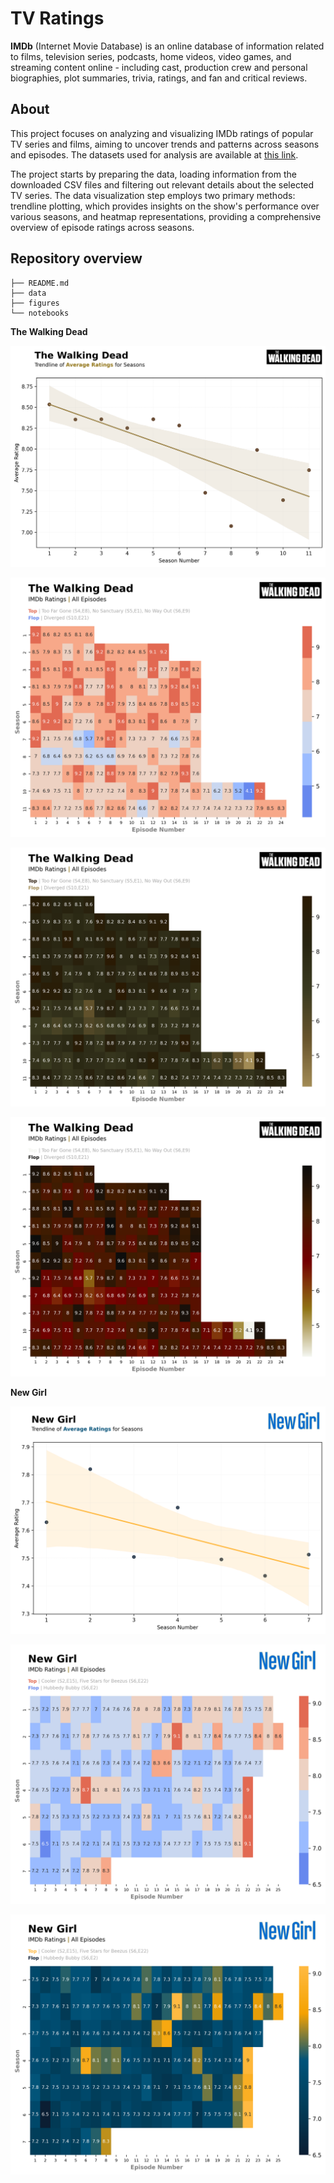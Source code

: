 # TV Ratings

**IMDb** (Internet Movie Database) is an online database of information related to films, television series, podcasts, home videos, video games, and streaming content online - including cast, production crew and personal biographies, plot summaries, trivia, ratings, and fan and critical reviews.

## About

This project focuses on analyzing and visualizing IMDb ratings of popular TV series and films, aiming to uncover trends and patterns across seasons and episodes. The datasets used for analysis are available at [this link](https://datasets.imdbws.com/).

The project starts by preparing the data, loading information from the downloaded CSV files and filtering out relevant details about the selected TV series. The data visualization step employs two primary methods: trendline plotting, which provides insights on the show's performance over various seasons, and heatmap representations, providing a comprehensive overview of episode ratings across seasons.

## Repository overview

```
├── README.md
├── data
├── figures
└── notebooks
```

**The Walking Dead**

![The-Walking-Dead](/figures/twd_seasons_avg.png)

![The-Walking-Dead](/figures/twd_ratings_coolwarm.png)

![The-Walking-Dead](/figures/twd_ratings_custom1.png)

![The-Walking-Dead](/figures/twd_ratings_custom2.png)

**New Girl**

![New Girl](/figures/ng_seasons_avg.png)

![New Girl](/figures/ng_ratings_coolwarm.png)

![New Girl](/figures/ng_ratings_custom1.png)